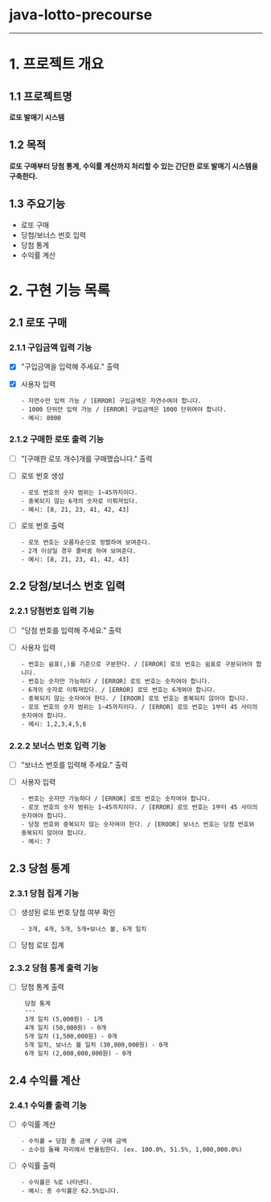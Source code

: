 # java-lotto-precourse

---
# 1. 프로젝트 개요

## 1.1 프로젝트명
**로또 발매기 시스템**

## 1.2 목적
**로또 구매부터 당첨 통계, 수익률 계산까지 처리할 수 있는 간단한 로또 발매기 시스템을 구축한다.**

## 1.3 주요기능
- 로또 구매
- 당첨/보너스 번호 입력
- 당첨 통계
- 수익률 계산

# 2. 구현 기능 목록

## 2.1 로또 구매

### 2.1.1 구입금액 입력 기능
- [x] "구입금액을 입력해 주세요." 출력
- [x] 사용자 입력

      - 자연수만 입력 가능 / [ERROR] 구입금액은 자연수여야 합니다.
      - 1000 단위만 입력 가능 / [ERROR] 구입금액은 1000 단위여야 합니다.
      - 예시: 8000

### 2.1.2 구매한 로또 출력 기능
- [ ] "[구매한 로또 개수]개를 구매했습니다." 출력
- [ ] 로또 번호 생성

      - 로또 번호의 숫자 범위는 1~45까지이다.
      - 중복되지 않는 6개의 숫자로 이뤄져있다.
      - 예시: [8, 21, 23, 41, 42, 43]
- [ ] 로또 번호 출력

      - 로또 번호는 오름차순으로 정렬하여 보여준다.
      - 2개 이상일 경우 줄바꿈 하여 보여준다.
      - 예시: [8, 21, 23, 41, 42, 43]

## 2.2 당첨/보너스 번호 입력

### 2.2.1 당첨번호 입력 기능
- [ ] "당첨 번호를 입력해 주세요." 출력
- [ ] 사용자 입력

      - 번호는 쉼표(,)를 기준으로 구분한다. / [ERROR] 로또 번호는 쉼표로 구분되어야 합니다.
      - 번호는 숫자만 가능하다 / [ERROR] 로또 번호는 숫자여야 합니다.
      - 6개의 숫자로 이뤄져있다. / [ERROR] 로또 번호는 6개여야 합니다.
      - 중복되지 않는 숫자여야 한다. / [EROOR] 로또 번호는 중복되지 않아야 합니다.
      - 로또 번호의 숫자 범위는 1~45까지이다. / [ERROR] 로또 번호는 1부터 45 사이의 숫자여야 합니다.
      - 예시: 1,2,3,4,5,6

### 2.2.2 보너스 번호 입력 기능
- [ ] "보너스 번호를 입력해 주세요." 출력
- [ ] 사용자 입력

      - 번호는 숫자만 가능하다 / [ERROR] 로또 번호는 숫자여야 합니다.
      - 로또 번호의 숫자 범위는 1~45까지이다. / [ERROR] 로또 번호는 1부터 45 사이의 숫자여야 합니다.
      - 당첨 번호와 중복되지 않는 숫자여야 한다. / [EROOR] 보너스 번호는 당첨 번호와 중복되지 않아야 합니다.
      - 예시: 7

## 2.3 당첨 통계

### 2.3.1 당첨 집계 기능
- [ ] 생성된 로또 번호 당첨 여부 확인

      - 3개, 4개, 5개, 5개+보너스 볼, 6개 일치
- [ ] 당첨 로또 집계

### 2.3.2 당첨 통계 출력 기능
- [ ] 당첨 통계 출력

       당첨 통계
       ---
       3개 일치 (5,000원) - 1개
       4개 일치 (50,000원) - 0개
       5개 일치 (1,500,000원) - 0개
       5개 일치, 보너스 볼 일치 (30,000,000원) - 0개
       6개 일치 (2,000,000,000원) - 0개

## 2.4 수익률 계산

### 2.4.1 수익률 출력 기능
- [ ] 수익률 계산

      - 수익률 = 당첨 총 금액 / 구매 금액
      - 소수점 둘쨰 자리에서 반올림한다. (ex. 100.0%, 51.5%, 1,000,000.0%)
- [ ] 수익률 출력

      - 수익률은 %로 나타낸다.
      - 예시: 총 수익률은 62.5%입니다.
